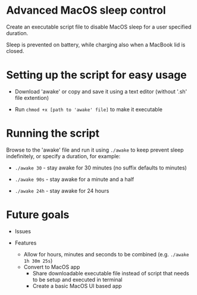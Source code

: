 # Advanced MacOS sleep control

Create an executable script file to disable MacOS sleep for a user specified duration.

Sleep is prevented on battery, while charging also when a MacBook lid is closed.

# Setting up the script for easy usage

- Download 'awake' or copy and save it using a text editor (without '.sh' file extention)

- Run ```chmod +x [path to 'awake' file]``` to make it executable

# Running the script

Browse to the 'awake' file and run it using ```./awake``` to keep prevent sleep indefinitely, or specify a duration, for example:

- ```./awake 30``` - stay awake for 30 minutes (no suffix defaults to minutes)

- ```./awake 90s``` - stay awake for a minute and a half

- ```./awake 24h``` - stay awake for 24 hours

# Future goals
- Issues
  
- Features
  - Allow for hours, minutes and seconds to be combined (e.g. ```./awake 1h 30m 25s```)
  - Convert to MacOS app
    - Share downloadable executable file instead of script that needs to be setup and executed in terminal
    - Create a basic MacOS UI based app
